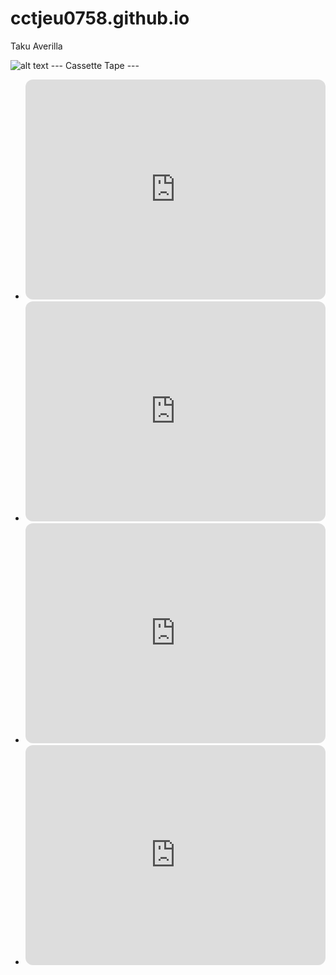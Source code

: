 # cctjeu0758.github.io
Taku Averilla

![alt text](https://i.pinimg.com/564x/be/f2/56/bef256450b203c269c3d536e26b93251.jpg) --- Cassette Tape ---

- <iframe style="border-radius:12px" src="https://open.spotify.com/embed/playlist/6snRLDiMZTEmdJ1IqAgM1U?utm_source=generator" width="100%" height="352" frameBorder="0" allowfullscreen="" allow="autoplay; clipboard-write; encrypted-media; fullscreen; picture-in-picture" loading="lazy"></iframe>
- <iframe style="border-radius:12px" src="https://open.spotify.com/embed/playlist/77UbInlWBpJ7hnEKP22Kwm?utm_source=generator" width="100%" height="352" frameBorder="0" allowfullscreen="" allow="autoplay; clipboard-write; encrypted-media; fullscreen; picture-in-picture" loading="lazy"></iframe>
- <iframe style="border-radius:12px" src="https://open.spotify.com/embed/playlist/2i92zFMClFylKjhKUbPDdJ?utm_source=generator" width="100%" height="352" frameBorder="0" allowfullscreen="" allow="autoplay; clipboard-write; encrypted-media; fullscreen; picture-in-picture" loading="lazy"></iframe>
- <iframe style="border-radius:12px" src="https://open.spotify.com/embed/playlist/4WaIJvK7hXVRhPljOOXY4J?utm_source=generator" width="100%" height="352" frameBorder="0" allowfullscreen="" allow="autoplay; clipboard-write; encrypted-media; fullscreen; picture-in-picture" loading="lazy"></iframe>
